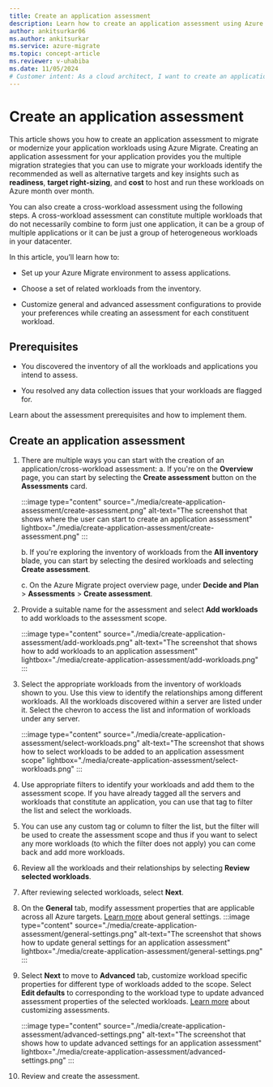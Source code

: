 ```yaml
---
title: Create an application assessment
description: Learn how to create an application assessment using Azure Migrate.
author: ankitsurkar06
ms.author: ankitsurkar
ms.service: azure-migrate
ms.topic: concept-article
ms.reviewer: v-uhabiba
ms.date: 11/05/2024
# Customer intent: As a cloud architect, I want to create an application assessment using Azure Migrate, so that I can evaluate migration strategies, identify optimal targets, and understand the cost and readiness of my application workloads for the cloud transition.
---
```


# Create an application assessment

This article shows you how to create an application assessment to migrate or modernize your application workloads using Azure Migrate. Creating an application assessment for your application provides you the multiple migration strategies that you can use to migrate your workloads identify the recommended as well as alternative targets and key insights such as **readiness**, **target right-sizing**, and **cost** to host and run these workloads on Azure month over month.  

You can also create a cross-workload assessment using the following steps. A cross-workload assessment can constitute multiple workloads that do not necessarily combine to form just one application, it can be a group of multiple applications or it can be just a group of heterogeneous workloads in your datacenter.  

In this article, you’ll learn how to:  

- Set up your Azure Migrate environment to assess applications.

- Choose a set of related workloads from the inventory.  

- Customize general and advanced assessment configurations to provide your preferences while creating an assessment for each constituent workload.  

## Prerequisites 

- You discovered the inventory of all the workloads and applications you intend to assess. 

- You resolved any data collection issues that your workloads are flagged for. 

Learn about the assessment prerequisites and how to implement them.

## Create an application assessment 

1. There are multiple ways you can start with the creation of an application/cross-workload assessment: 
    a. If you're on the **Overview** page, you can start by selecting the **Create assessment** button on the **Assessments** card.

    :::image type="content" source="./media/create-application-assessment/create-assessment.png" alt-text="The screenshot that shows where the user can start to create an application assessment" lightbox="./media/create-application-assessment/create-assessment.png" :::
    
    b. If you're exploring the inventory of workloads from the **All inventory** blade, you can start by selecting the desired workloads and selecting **Create assessment**.

    c.	On the Azure Migrate project overview page, under **Decide and Plan** > **Assessments** > **Create assessment**.

2. Provide a suitable name for the assessment and select **Add workloads** to add workloads to the assessment scope.

    :::image type="content" source="./media/create-application-assessment/add-workloads.png" alt-text="The screenshot that shows how to add workloads to an application assessment" lightbox="./media/create-application-assessment/add-workloads.png" :::

3. Select the appropriate workloads from the inventory of workloads shown to you. Use this view to identify the relationships among different workloads. All the workloads discovered within a server are listed under it. Select the chevron to access the list and information of workloads under any server. 

    :::image type="content" source="./media/create-application-assessment/select-workloads.png" alt-text="The screenshot that shows how to select workloads to be added to an application assessment scope" lightbox="./media/create-application-assessment/select-workloads.png" :::

4. Use appropriate filters to identify your workloads and add them to the assessment scope. If you have already tagged all the servers and workloads that constitute an application, you can use that tag to filter the list and select the workloads.

5. You can use any custom tag or column to filter the list, but the filter will be used to create the assessment scope and thus if you want to select any more workloads (to which the filter does not apply) you can come back and add more workloads. 

6. Review all the workloads and their relationships by selecting **Review selected workloads**.

7. After reviewing selected workloads, select **Next**.

8. On the **General** tab, modify assessment properties that are applicable across all Azure targets. [Learn more](assessment-properties.md) about general settings.
    :::image type="content" source="./media/create-application-assessment/general-settings.png" alt-text="The screenshot that shows how to update general settings for an application assessment" lightbox="./media/create-application-assessment/general-settings.png" :::
9. Select **Next** to move to **Advanced** tab, customize workload specific properties for different type of workloads added to the scope. Select **Edit defaults** to corresponding to the workload type to update advanced assessment properties of the selected workloads. [Learn more](assessment-properties.md) about customizing assessments.

    :::image type="content" source="./media/create-application-assessment/advanced-settings.png" alt-text="The screenshot that shows how to update advanced settings for an application assessment" lightbox="./media/create-application-assessment/advanced-settings.png" :::
10.	Review and create the assessment.

